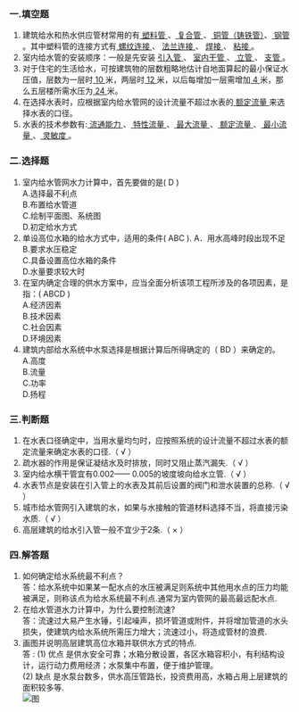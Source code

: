 ### 一.填空题
1. 建筑给水和热水供应管材常用的有<u> 塑料管 </u>、<u> 复合管 </u> 、<u>  铜管（铸铁管）</u>、<u> 钢管 </u>。其中塑料管的连接方式有<u> 螺纹连接 </u> 、 <u> 法兰连接  </u> 、 <u> 焊接 </u> 、 <u> 粘接 </u> 。 
2. 室内给水管的安装顺序：一般是先安装 <u> 引入管 </u>  、 <u>  室内干管  </u> 、<u>  立管  </u>  、 <u> 支管  </u>   。
3. 对于住宅的生活给水，可按建筑物的层数粗略地估计自地面算起的最小保证水压值，层数为一层时<u> 10 </u> 米，两层时<u> 12 </u> 米，以后每增加一层需增加<u> 4 </u>米，那么五层楼所需水压为<u> 24 </u> 米。
4. 在选择水表时，应根据室内给水管网的设计流量不超过水表的<u> 额定流量 </u> 来选择水表的口径。
5. 水表的技术参数有:<u> 流通能力 </u>、<u> 特性流量  </u> 、<u>  最大流量  </u> 、<u> 额定流量 </u>、<u> 最小流量 </u>、<u> 灵敏度  </u>。
### 二.选择题
1. 室内给水管网水力计算中，首先要做的是( D )    
A.选择最不利点  
B.布置给水管道  
C.绘制平面图、系统图    
D.初定给水方式
2. 单设高位水箱的给水方式中，适用的条件( ABC ). 
A．用水高峰时段出现不足 
B.要求水压稳定  
C.具备设置高位水箱的条件    
D.水量要求较大时
3. 在室内确定合理的供水方案中，应当全面分析该项工程所涉及的各项因素，是指：( ABCD )  
A.经济因素  
B.技术因素  
C.社会因素  
D.环境因素
4. 建筑内部给水系统中水泵选择是根据计算后所得确定的（ BD ）来确定的。  
A.高度  
B.流量  
C.功率  
D.扬程
### 三.判断题
1. 在水表口径确定中，当用水量均匀时，应按照系统的设计流量不超过水表的额定流量来确定水表的口径.（ √ ）
2. 疏水器的作用是保证凝结水及时排放，同时又阻止蒸汽漏失.（ √ ）
3. 室内给水横干管宜有0.002—— 0.005的坡度坡向给水立管.（ √ ）
4. 水表节点是安装在引入管上的水表及其前后设置的阀门和泄水装置的总称.（ √ ）
5. 城市给水管网引入建筑的水，如果与水接触的管道材料选择不当，将直接污染水质.（ √ ）
6. 高层建筑的给水引入管一般不宜少于2条.（ × ）
### 四.解答题
1. 如何确定给水系统最不利点？   
   答：给水系统中如果某一配水点的水压被满足则系统中其他用水点的压力均能被满足，则称该点为给水系统最不利点.通常为室内管网的最高最远配水点.
2. 在给水管道水力计算中，为什么要控制流速?  
   答：流速过大易产生水锤，引起噪声，损坏管道或附件，并将增加管道的水头损失，使建筑内给水系统所需压力增大；流速过小，将造成管材的浪费.
3. 画图并说明高层建筑高位水箱并联供水方式的特点.    
   答 : (1) 优点 是供水安全可靠；水箱分散设置，各区水箱容积小，有利结构设计，运行动力费用经济；水泵集中布置，便于维护管理。   
   (2) 缺点 是水泵台数多，供水高压管路长，投资费用高，水箱占用上层建筑的面积较多等.     
   ![图](https://img.wendangxiazai.com/pic/24b75bcf8f9951e79b89680203d8ce2f0166652c/13-463-png_6_0_0_337_233_218_405_892.979_1262.879-248-0-0-248.jpg)